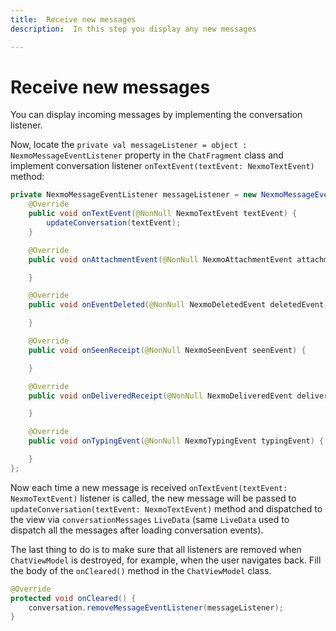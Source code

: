 ```yaml
---
title:  Receive new messages
description:  In this step you display any new messages

---
```


Receive new messages
====================

You can display incoming messages by implementing the conversation listener.

Now, locate the `private val messageListener = object : NexmoMessageEventListener` property in the `ChatFragment` class and implement conversation listener `onTextEvent(textEvent: NexmoTextEvent)` method:

```java
private NexmoMessageEventListener messageListener = new NexmoMessageEventListener() {
    @Override
    public void onTextEvent(@NonNull NexmoTextEvent textEvent) {
        updateConversation(textEvent);
    }

    @Override
    public void onAttachmentEvent(@NonNull NexmoAttachmentEvent attachmentEvent) {

    }

    @Override
    public void onEventDeleted(@NonNull NexmoDeletedEvent deletedEvent) {

    }

    @Override
    public void onSeenReceipt(@NonNull NexmoSeenEvent seenEvent) {

    }

    @Override
    public void onDeliveredReceipt(@NonNull NexmoDeliveredEvent deliveredEvent) {

    }

    @Override
    public void onTypingEvent(@NonNull NexmoTypingEvent typingEvent) {

    }
};
```

Now each time a new message is received `onTextEvent(textEvent: NexmoTextEvent)` listener is called, the new message will be passed to `updateConversation(textEvent: NexmoTextEvent)` method and dispatched to the view via `conversationMessages` `LiveData` (same `LiveData` used to dispatch all the messages after loading conversation events).

The last thing to do is to make sure that all listeners are removed when `ChatViewModel` is destroyed, for example, when the user navigates back. Fill the body of the `onCleared()` method in the `ChatViewModel` class.

```java
@Override
protected void onCleared() {
    conversation.removeMessageEventListener(messageListener);
}
```

